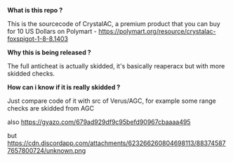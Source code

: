 **What is this repo ?**

This is the sourcecode of CrystalAC, a premium product that you can buy for 10 US Dollars on Polymart - https://polymart.org/resource/crystalac-foxspigot-1-8-8.1403

**Why this is being released ?**

The full anticheat is actually skidded, it's basically reaperacx but with more skidded checks.

**How can i know if it is really skidded ?**

Just compare code of it with src of Verus/AGC, for example some range checks are skidded from AGC

also https://gyazo.com/679ad929df9c95befd90967cbaaaa495

but https://cdn.discordapp.com/attachments/623266260804698113/883745877657800724/unknown.png
